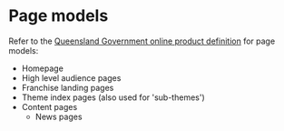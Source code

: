 # Page models

Refer to the [Queensland Government online product definition](https://govdex.gov.au/confluence/display/SSQSWE/Styles+and+standards) for page models:

- Homepage
- High level audience pages
- Franchise landing pages
- Theme index pages (also used for 'sub-themes')
- Content pages
	- News pages
